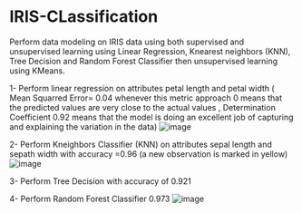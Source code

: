 # IRIS-CLassification
Perform data modeling on IRIS data using both supervised and unsupervised learning using Linear Regression, Knearest neighbors (KNN), Tree Decision and Random Forest Classifier then unsupervised learning using KMeans.

1- Perform linear regression on attributes petal length and petal width ( Mean Squarred Error= 0.04 whenever this metric approach 0 means that the predicted values are very close to the actual values , Determination Coefficient 0.92 means that the model is doing an excellent job of capturing and explaining the variation in the data)
![image](https://github.com/nourhenehanana/IRIS-CLassification/assets/93352403/7736bdf2-3028-4561-955f-0c690077e648)

2- Perform Kneighbors Classifier (KNN) on attributes sepal length and sepath width with accuracy =0.96 (a new observation is marked in yellow) 
![image](https://github.com/nourhenehanana/IRIS-CLassification/assets/93352403/55209877-36cf-4b33-b68f-6890d58520e6)

3- Perform Tree Decision with accuracy of 0.921

4- Perform Random Forest Classifier 0.973
![image](https://github.com/nourhenehanana/IRIS-CLassification/assets/93352403/b810d602-0a47-4bd8-8c86-080cd8a7bae1)

